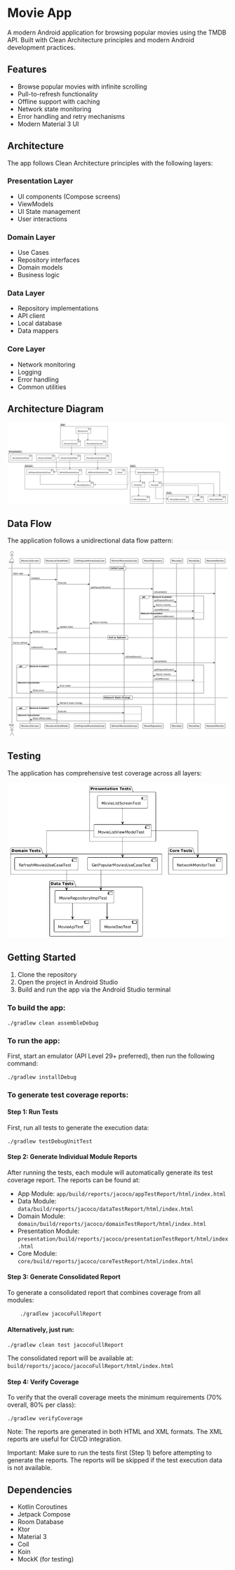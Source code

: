 # Movie App

A modern Android application for browsing popular movies using the TMDB API. Built with Clean Architecture principles and modern Android development practices.

## Features

- Browse popular movies with infinite scrolling
- Pull-to-refresh functionality
- Offline support with caching
- Network state monitoring
- Error handling and retry mechanisms
- Modern Material 3 UI

## Architecture

The app follows Clean Architecture principles with the following layers:

### Presentation Layer
- UI components (Compose screens)
- ViewModels
- UI State management
- User interactions

### Domain Layer
- Use Cases
- Repository interfaces
- Domain models
- Business logic

### Data Layer
- Repository implementations
- API client
- Local database
- Data mappers

### Core Layer
- Network monitoring
- Logging
- Error handling
- Common utilities

## Architecture Diagram

![Architecture Diagram](docs/diagrams/architecture.png)

## Data Flow

The application follows a unidirectional data flow pattern:

![Data Flow Diagram](docs/diagrams/data_flow.png)

## Testing

The application has comprehensive test coverage across all layers:

![Test Coverage Diagram](docs/diagrams/test_coverage.png)

## Getting Started

1. Clone the repository
2. Open the project in Android Studio
3. Build and run the app via the Android Studio terminal

### To build the app:
```shell
./gradlew clean assembleDebug
```

### To run the app:
First, start an emulator (API Level 29+ preferred), then run the following command:
```shell
./gradlew installDebug
```

### To generate test coverage reports:

#### Step 1: Run Tests
First, run all tests to generate the execution data:
```shell
./gradlew testDebugUnitTest
```

#### Step 2: Generate Individual Module Reports
After running the tests, each module will automatically generate its test coverage report. The reports can be found at:
- App Module: `app/build/reports/jacoco/appTestReport/html/index.html`
- Data Module: `data/build/reports/jacoco/dataTestReport/html/index.html`
- Domain Module: `domain/build/reports/jacoco/domainTestReport/html/index.html`
- Presentation Module: `presentation/build/reports/jacoco/presentationTestReport/html/index.html`
- Core Module: `core/build/reports/jacoco/coreTestReport/html/index.html`

#### Step 3: Generate Consolidated Report
To generate a consolidated report that combines coverage from all modules:
```shell
    ./gradlew jacocoFullReport
```

#### Alternatively, just run:
```shell
./gradlew clean test jacocoFullReport
```

The consolidated report will be available at:
`build/reports/jacoco/jacocoFullReport/html/index.html`

#### Step 4: Verify Coverage
To verify that the overall coverage meets the minimum requirements (70% overall, 80% per class):
```shell
./gradlew verifyCoverage
```

Note: The reports are generated in both HTML and XML formats. The XML reports are useful for CI/CD integration.

Important: Make sure to run the tests first (Step 1) before attempting to generate the reports. The reports will be skipped if the test execution data is not available.

## Dependencies

- Kotlin Coroutines
- Jetpack Compose
- Room Database
- Ktor
- Material 3
- Coil
- Koin
- MockK (for testing)
